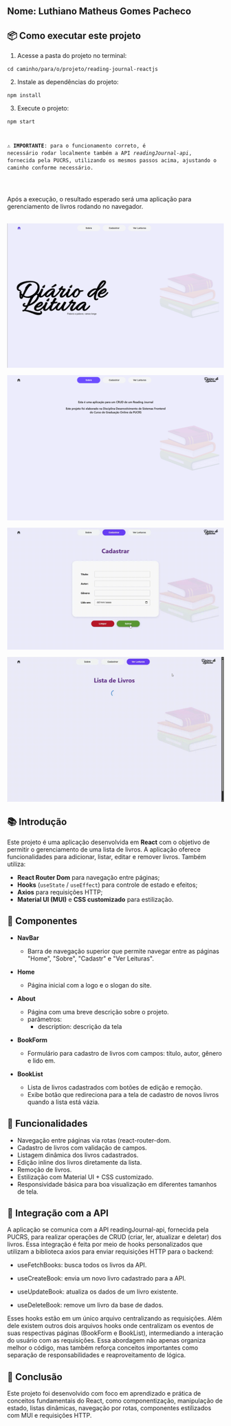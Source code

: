 ## Nome: Luthiano Matheus Gomes Pacheco

## 📦 Como executar este projeto

1. Acesse a pasta do projeto no terminal:
```
cd caminho/para/o/projeto/reading-journal-reactjs
```

2. Instale as dependências do projeto:
```
npm install
```

3. Execute o projeto:
```
npm start
```

#
<code><b>⚠️ IMPORTANTE</b>: para o funcionamento correto, é necessário rodar localmente também a API <i>readingJournal-api</i>, fornecida pela PUCRS, utilizando os mesmos passos acima, ajustando o caminho conforme necessário.</code>
#

<br/>
Após a execução, o resultado esperado será uma aplicação para gerenciamento de livros rodando no navegador.
<br/> <br/>

![home](src/assets/prints_app/home.png)

![about](src/assets/prints_app/about.png)

![form](src/assets/prints_app/form.gif)

![book-list](src/assets/prints_app/list.gif)


## 📚 Introdução
Este projeto é uma aplicação desenvolvida em <strong>React</strong> com o objetivo de permitir o gerenciamento de uma lista de livros. A aplicação oferece funcionalidades para adicionar, listar, editar e remover livros. Também utiliza:
- <b>React Router Dom</b> para navegação entre páginas;
- <b>Hooks</b> (<code>useState</code> / <code>useEffect</code>) para controle de estado e efeitos;
- <b>Axios</b> para requisições HTTP;
- <b>Material UI (MUI)</b> e <b>CSS customizado</b> para estilização.

## 🧩 Componentes
- <strong>NavBar</strong>
  - Barra de navegação superior que permite navegar entre as páginas "Home", "Sobre", "Cadastr" e "Ver Leituras".

- <strong>Home</strong>
  - Página inicial com a logo e o slogan do site.

- <strong>About</strong>
    - Página com uma breve descrição sobre o projeto.
    - parâmetros:
      - description: descrição da tela
  
- <strong>BookForm</strong>
    - Formulário para cadastro de livros com campos: título, autor, gênero e lido em.
  
- <strong>BookList</strong>
    - Lista de livros cadastrados com botões de edição e remoção.
    - Exibe botão que redireciona para a tela de cadastro de novos livros quando a lista está vázia.

## 🧠 Funcionalidades
- Navegação entre páginas via rotas (react-router-dom.
- Cadastro de livros com validação de campos.
- Listagem dinâmica dos livros cadastrados.
- Edição inline dos livros diretamente da lista.
- Remoção de livros.
- Estilização com Material UI + CSS customizado.
- Responsividade básica para boa visualização em diferentes tamanhos de tela.

## 🔌 Integração com a API
A aplicação se comunica com a API readingJournal-api, fornecida pela PUCRS, para realizar operações de CRUD (criar, ler, atualizar e deletar) dos livros. Essa integração é feita por meio de hooks personalizados que utilizam a biblioteca axios para enviar requisições HTTP para o backend:

- useFetchBooks: busca todos os livros da API.

- useCreateBook: envia um novo livro cadastrado para a API.

- useUpdateBook: atualiza os dados de um livro existente.

- useDeleteBook: remove um livro da base de dados.

Esses hooks estão em um único arquivo centralizando as requisições. Além dele existem outros dois arquivos hooks onde centralizam os eventos de suas respectivas páginas (BookForm e BookList), intermediando a interação do usuário com as requisições. Essa abordagem não apenas organiza melhor o código, mas também reforça conceitos importantes como separação de responsabilidades e reaproveitamento de lógica.

## 🚀 Conclusão
  Este projeto foi desenvolvido com foco em aprendizado e prática de conceitos fundamentais do React, como componentização, manipulação de estado, listas dinâmicas, navegação por rotas, componentes estilizados com MUI e requisições HTTP.
